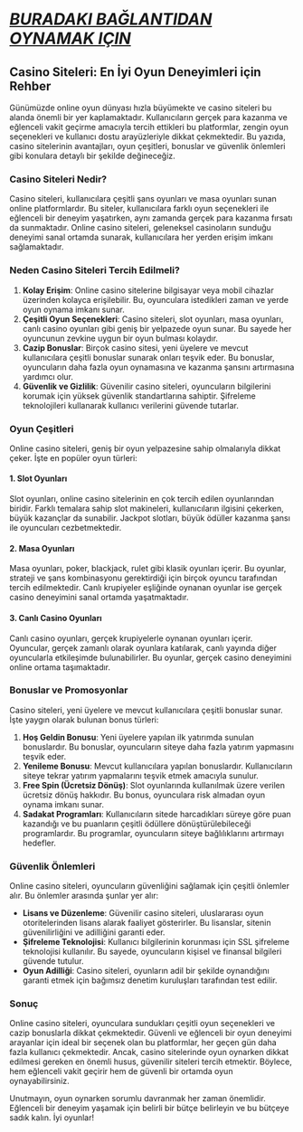 # [***BURADAKI BAĞLANTIDAN OYNAMAK IÇIN***](https://casinotr.link/gWCRZ4)

## Casino Siteleri: En İyi Oyun Deneyimleri için Rehber

Günümüzde online oyun dünyası hızla büyümekte ve casino siteleri bu alanda önemli bir yer kaplamaktadır. Kullanıcıların gerçek para kazanma ve eğlenceli vakit geçirme amacıyla tercih ettikleri bu platformlar, zengin oyun seçenekleri ve kullanıcı dostu arayüzleriyle dikkat çekmektedir. Bu yazıda, casino sitelerinin avantajları, oyun çeşitleri, bonuslar ve güvenlik önlemleri gibi konulara detaylı bir şekilde değineceğiz.

### Casino Siteleri Nedir?

Casino siteleri, kullanıcılara çeşitli şans oyunları ve masa oyunları sunan online platformlardır. Bu siteler, kullanıcılara farklı oyun seçenekleri ile eğlenceli bir deneyim yaşatırken, aynı zamanda gerçek para kazanma fırsatı da sunmaktadır. Online casino siteleri, geleneksel casinoların sunduğu deneyimi sanal ortamda sunarak, kullanıcılara her yerden erişim imkanı sağlamaktadır.

### Neden Casino Siteleri Tercih Edilmeli?

1. **Kolay Erişim**: Online casino sitelerine bilgisayar veya mobil cihazlar üzerinden kolayca erişilebilir. Bu, oyunculara istedikleri zaman ve yerde oyun oynama imkanı sunar.
2. **Çeşitli Oyun Seçenekleri**: Casino siteleri, slot oyunları, masa oyunları, canlı casino oyunları gibi geniş bir yelpazede oyun sunar. Bu sayede her oyuncunun zevkine uygun bir oyun bulması kolaydır.
3. **Cazip Bonuslar**: Birçok casino sitesi, yeni üyelere ve mevcut kullanıcılara çeşitli bonuslar sunarak onları teşvik eder. Bu bonuslar, oyuncuların daha fazla oyun oynamasına ve kazanma şansını artırmasına yardımcı olur.
4. **Güvenlik ve Gizlilik**: Güvenilir casino siteleri, oyuncuların bilgilerini korumak için yüksek güvenlik standartlarına sahiptir. Şifreleme teknolojileri kullanarak kullanıcı verilerini güvende tutarlar.

### Oyun Çeşitleri

Online casino siteleri, geniş bir oyun yelpazesine sahip olmalarıyla dikkat çeker. İşte en popüler oyun türleri:

#### 1. Slot Oyunları

Slot oyunları, online casino sitelerinin en çok tercih edilen oyunlarından biridir. Farklı temalara sahip slot makineleri, kullanıcıların ilgisini çekerken, büyük kazançlar da sunabilir. Jackpot slotları, büyük ödüller kazanma şansı ile oyuncuları cezbetmektedir.

#### 2. Masa Oyunları

Masa oyunları, poker, blackjack, rulet gibi klasik oyunları içerir. Bu oyunlar, strateji ve şans kombinasyonu gerektirdiği için birçok oyuncu tarafından tercih edilmektedir. Canlı krupiyeler eşliğinde oynanan oyunlar ise gerçek casino deneyimini sanal ortamda yaşatmaktadır.

#### 3. Canlı Casino Oyunları

Canlı casino oyunları, gerçek krupiyelerle oynanan oyunları içerir. Oyuncular, gerçek zamanlı olarak oyunlara katılarak, canlı yayında diğer oyuncularla etkileşimde bulunabilirler. Bu oyunlar, gerçek casino deneyimini online ortama taşımaktadır.

### Bonuslar ve Promosyonlar

Casino siteleri, yeni üyelere ve mevcut kullanıcılara çeşitli bonuslar sunar. İşte yaygın olarak bulunan bonus türleri:

1. **Hoş Geldin Bonusu**: Yeni üyelere yapılan ilk yatırımda sunulan bonuslardır. Bu bonuslar, oyuncuların siteye daha fazla yatırım yapmasını teşvik eder.
2. **Yenileme Bonusu**: Mevcut kullanıcılara yapılan bonuslardır. Kullanıcıların siteye tekrar yatırım yapmalarını teşvik etmek amacıyla sunulur.
3. **Free Spin (Ücretsiz Dönüş)**: Slot oyunlarında kullanılmak üzere verilen ücretsiz dönüş hakkıdır. Bu bonus, oyunculara risk almadan oyun oynama imkanı sunar.
4. **Sadakat Programları**: Kullanıcıların sitede harcadıkları süreye göre puan kazandığı ve bu puanların çeşitli ödüllere dönüştürülebileceği programlardır. Bu programlar, oyuncuların siteye bağlılıklarını artırmayı hedefler.

### Güvenlik Önlemleri

Online casino siteleri, oyuncuların güvenliğini sağlamak için çeşitli önlemler alır. Bu önlemler arasında şunlar yer alır:

* **Lisans ve Düzenleme**: Güvenilir casino siteleri, uluslararası oyun otoritelerinden lisans alarak faaliyet gösterirler. Bu lisanslar, sitenin güvenilirliğini ve adilliğini garanti eder.
* **Şifreleme Teknolojisi**: Kullanıcı bilgilerinin korunması için SSL şifreleme teknolojisi kullanılır. Bu sayede, oyuncuların kişisel ve finansal bilgileri güvende tutulur.
* **Oyun Adilliği**: Casino siteleri, oyunların adil bir şekilde oynandığını garanti etmek için bağımsız denetim kuruluşları tarafından test edilir.

### Sonuç

Online casino siteleri, oyunculara sundukları çeşitli oyun seçenekleri ve cazip bonuslarla dikkat çekmektedir. Güvenli ve eğlenceli bir oyun deneyimi arayanlar için ideal bir seçenek olan bu platformlar, her geçen gün daha fazla kullanıcı çekmektedir. Ancak, casino sitelerinde oyun oynarken dikkat edilmesi gereken en önemli husus, güvenilir siteleri tercih etmektir. Böylece, hem eğlenceli vakit geçirir hem de güvenli bir ortamda oyun oynayabilirsiniz.

Unutmayın, oyun oynarken sorumlu davranmak her zaman önemlidir. Eğlenceli bir deneyim yaşamak için belirli bir bütçe belirleyin ve bu bütçeye sadık kalın. İyi oyunlar!
